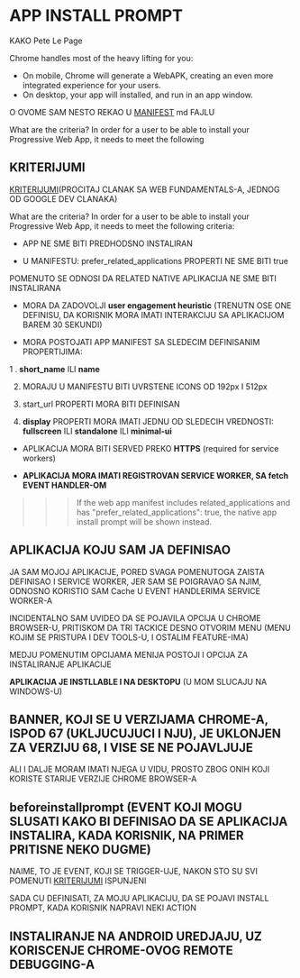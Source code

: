 # APP INSTALL PROMPT

KAKO Pete Le Page

Chrome handles most of the heavy lifting for you:

- On mobile, Chrome will generate a WebAPK, creating an even more integrated experience for your users.
- On desktop, your app will installed, and run in an app window.

O OVOME SAM NESTO REKAO U [MANIFEST](https://github.com/Rade58/apis_trying_out_and_practicing/blob/master/PROGRESSIVE%20WEB%20APPS/IMPORTANT%20PWA%20NOTES/5.%20MANIFEST.md#app-install-prompt) md FAJLU

What are the criteria?
In order for a user to be able to install your Progressive Web App, it needs to meet the following

## KRITERIJUMI

[KRITERIJUMI](https://developers.google.com/web/fundamentals/app-install-banners/#criteria)(PROCITAJ CLANAK SA WEB FUNDAMENTALS-A, JEDNOG OD GOOGLE DEV CLANAKA)

What are the criteria?
In order for a user to be able to install your Progressive Web App, it needs to meet the following criteria:

- APP NE SME BITI PREDHODSNO INSTALIRAN

- U MANIFESTU: prefer_related_applications PROPERTI NE SME BITI true

POMENUTO SE ODNOSI DA RELATED NATIVE APLIKACIJA NE SME BITI INSTALIRANA

- MORA DA ZADOVOLJI **user engagement heuristic** (TRENUTN OSE ONE DEFINISU, DA KORISNIK MORA IMATI INTERAKCIJU SA APLIKACIJOM BAREM 30 SEKUNDI)

- MORA POSTOJATI APP MANIFEST SA SLEDECIM DEFINISANIM PROPERTIJIMA:

1 . **short_name** ILI **name**

2. MORAJU U MANIFESTU BITI UVRSTENE ICONS OD 192px I 512px

3. start_url PROPERTI MORA BITI DEFINISAN

4. **display** PROPERTI MORA IMATI JEDNU OD SLEDECIH VREDNOSTI: **fullscreen** ILI **standalone** ILI **minimal-ui**

- APLIKACIJA MORA BITI SERVED PREKO **HTTPS** (required for service workers)

- **APLIKACIJA MORA IMATI REGISTROVAN SERVICE WORKER, SA fetch EVENT HANDLER-OM**

>>> If the web app manifest includes related_applications and has "prefer_related_applications": true, the native app install prompt will be shown instead.

## APLIKACIJA KOJU SAM JA DEFINISAO

JA SAM MOJOJ APLIKACIJE, PORED SVAGA POMENUTOGA ZAISTA DEFINISAO I SERVICE WORKER, JER SAM SE POIGRAVAO SA NJIM, ODNOSNO KORISTIO SAM Cache U EVENT HANDLERIMA SERVICE WORKER-A

INCIDENTALNO SAM UVIDEO DA SE POJAVILA OPCIJA U CHROME BROWSER-U, PRITISKOM DA TRI TACKICE DESNO OTVORIM MENU (MENU KOJIM SE PRISTUPA I DEV TOOLS-U, I OSTALIM FEATURE-IMA)

MEDJU POMENUTIM OPCIJAMA MENIJA POSTOJI I OPCIJA ZA INSTALIRANJE APLIKACIJE

**APLIKACIJA JE INSTLLABLE I NA DESKTOPU** (U MOM SLUCAJU NA WINDOWS-U)

## BANNER, KOJI SE U VERZIJAMA CHROME-A, ISPOD 67 (UKLJUCUJUCI I NJU), JE UKLONJEN ZA VERZIJU 68, I VISE SE NE POJAVLJUJE

ALI I DALJE MORAM IMATI NJEGA U VIDU, PROSTO ZBOG ONIH KOJI KORISTE STARIJE VERZIJE CHROME BROWSER-A

## beforeinstallprompt (EVENT KOJI MOGU SLUSATI KAKO BI DEFINISAO DA SE APLIKACIJA INSTALIRA, KADA KORISNIK, NA PRIMER PRITISNE NEKO DUGME)

NAIME, TO JE EVENT, KOJI SE TRIGGER-UJE, NAKON STO SU SVI POMENUTI [KRITERIJUMI](#kriterijumi) ISPUNJENI

SADA CU DEFINISATI, ZA MOJU APLIKACIJU, DA SE POJAVI INSTALL PROMPT, KADA KORISNIK NAPRAVI NEKI ACTION


## INSTALIRANJE NA ANDROID UREDJAJU, UZ KORISCENJE CHROME-OVOG REMOTE DEBUGGING-A
